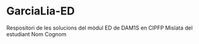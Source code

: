 # GarciaLia-ED
Respositori de les solucions del mòdul ED de DAM1S en CIPFP Mislata del estudiant Nom Cognom
